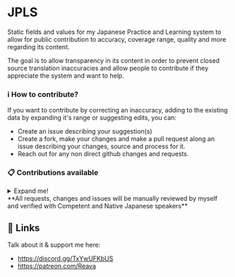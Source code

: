 # JPLS
Static fields and values for my Japanese Practice and Learning system to allow for public contribution to accuracy, coverage range, quality and more regarding its content.

The goal is to allow transparency in its content in order to prevent closed source translation inaccuracies and allow people to contribute if they appreciate the system and want to help.

### ℹ️ How to contribute?

If you want to contribute by correcting an inaccuracy, adding to the existing data by expanding it's range or suggesting edits, you can:
- Create an issue describing your suggestion(s)
- Create a fork, make your changes and make a pull request along an issue describing your changes, source and process for it.
- Reach out for any non direct github changes and requests.

### 📋 **Contributions available**
<details>
<Summary>Expand me!</summary>

- **Better audio for the Kana following**: "ティ", "トゥ", "ディ", "ドゥ", "フュ", "ツァ", "ツィ", "ツェ", "ヴァ", "ヴィ", "ヴ", "ヴェ", "ヴォ"
- **General Learning Material**: Want to help add general tips / learning material to go along the system? I'm interested!
- **Immersion Content**: I'm looking for tons of native Japanese podcasts of all levels to add to playlists.

</details>
**All requests, changes and issues will be manually reviewed by myself and verified with Competent and Native Japanese speakers**

## 🔗 **Links**
Talk about it & support me here:
- https://discord.gg/TxYwUFKbUS
- https://patreon.com/Reava
